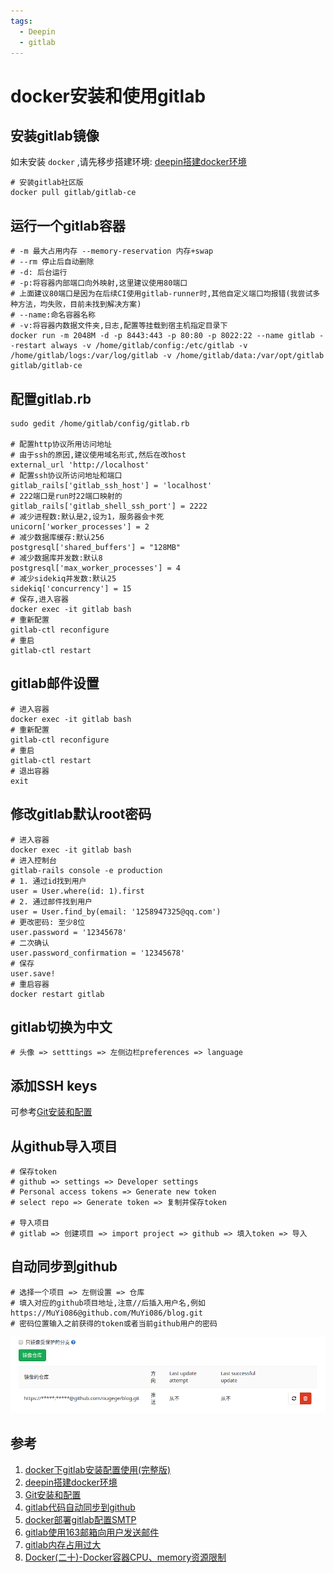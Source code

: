```yaml
---
tags:
  - Deepin
  - gitlab
---
```

# docker安装和使用gitlab

## 安装gitlab镜像
如未安装 `docker` ,请先移步搭建环境: [deepin搭建docker环境](/Articles/Docker/deepin搭建docker环境)

```shell
# 安装gitlab社区版
docker pull gitlab/gitlab-ce
```

## 运行一个gitlab容器
```shell
# -m 最大占用内存 --memory-reservation 内存+swap
# --rm 停止后自动删除
# -d: 后台运行
# -p:将容器内部端口向外映射,这里建议使用80端口
# 上面建议80端口是因为在后续CI使用gitlab-runner时,其他自定义端口均报错(我尝试多种方法，均失败，目前未找到解决方案)
# --name:命名容器名称
# -v:将容器内数据文件夹,日志,配置等挂载到宿主机指定目录下
docker run -m 2048M -d -p 8443:443 -p 80:80 -p 8022:22 --name gitlab --restart always -v /home/gitlab/config:/etc/gitlab -v /home/gitlab/logs:/var/log/gitlab -v /home/gitlab/data:/var/opt/gitlab gitlab/gitlab-ce
```

## 配置gitlab.rb
```shell
sudo gedit /home/gitlab/config/gitlab.rb

# 配置http协议所用访问地址
# 由于ssh的原因,建议使用域名形式,然后在改host
external_url 'http://localhost'
# 配置ssh协议所访问地址和端口
gitlab_rails['gitlab_ssh_host'] = 'localhost'
# 222端口是run时22端口映射的
gitlab_rails['gitlab_shell_ssh_port'] = 2222
# 减少进程数:默认是2,设为1，服务器会卡死
unicorn['worker_processes'] = 2
# 减少数据库缓存:默认256
postgresql['shared_buffers'] = "128MB"
# 减少数据库并发数:默认8
postgresql['max_worker_processes'] = 4
# 减少sidekiq并发数:默认25
sidekiq['concurrency'] = 15
# 保存,进入容器
docker exec -it gitlab bash
# 重新配置
gitlab-ctl reconfigure
# 重启
gitlab-ctl restart
```

## gitlab邮件设置
```shell
# 进入容器
docker exec -it gitlab bash
# 重新配置
gitlab-ctl reconfigure
# 重启
gitlab-ctl restart
# 退出容器
exit
```

## 修改gitlab默认root密码
```shell
# 进入容器
docker exec -it gitlab bash
# 进入控制台
gitlab-rails console -e production
# 1. 通过id找到用户
user = User.where(id: 1).first
# 2. 通过邮件找到用户
user = User.find_by(email: '1258947325@qq.com')
# 更改密码: 至少8位
user.password = '12345678'
# 二次确认
user.password_confirmation = '12345678'
# 保存
user.save!
# 重启容器
docker restart gitlab
```

## gitlab切换为中文
```shell
# 头像 => setttings => 左侧边栏preferences => language
```

## 添加SSH keys
可参考[Git安装和配置](/Articles/Git/Git安装和配置)

## 从github导入项目
```shell
# 保存token
# github => settings => Developer settings
# Personal access tokens => Generate new token
# select repo => Generate token => 复制并保存token

# 导入项目
# gitlab => 创建项目 => import project => github => 填入token => 导入
```

## 自动同步到github
```shell
# 选择一个项目 => 左侧设置 => 仓库
# 填入对应的github项目地址,注意//后插入用户名,例如
https://MuYi086@github.com/MuYi086/blog.git
# 密码位置输入之前获得的token或者当前github用户的密码
```
![强制更新](/Images/Docker/Docker安装和使用gitlab/gitlab_01.png)

## 参考
1. [docker下gitlab安装配置使用(完整版)](https://www.jianshu.com/p/080a962c35b6')
1. [deepin搭建docker环境](/Articles/Docker/deepin搭建docker环境)
1. [Git安装和配置](/Articles/Git/Git安装和配置)
1. [gitlab代码自动同步到github](https://www.cnblogs.com/sxdcgaq8080/p/10530176.html)
1. [docker部署gitlab配置SMTP](https://blog.csdn.net/xiazichenxi/article/details/90233332)
1. [gitlab使用163邮箱向用户发送邮件](https://www.jianshu.com/p/3ff4c301a446)
1. [gitlab内存占用过大](https://blog.csdn.net/wanchaopeng/article/details/84771195)
1. [Docker(二十)-Docker容器CPU、memory资源限制](https://www.cnblogs.com/zhuochong/p/9728383.html)

